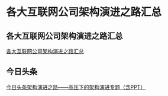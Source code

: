 # 各大互联网公司架构演进之路汇总

## 各大互联网公司架构演进之路汇总
[各大互联网公司架构演进之路汇总](http://www.hollischuang.com/archives/1036)

## 今日头条
[今日头条架构演进之路——高压下的架构演进专题（含PPT）](https://www.toutiao.com/i6304145761982480897/)
